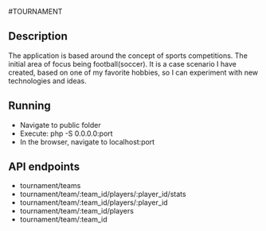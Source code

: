 #TOURNAMENT

## Description

The application is based around the concept of sports competitions. The initial area of focus being football(soccer). It is a case scenario I have created, based on one of my favorite hobbies, so I can experiment with new technologies and ideas.

## Running

* Navigate to public folder
* Execute: php -S 0.0.0.0:port
* In the browser, navigate to localhost:port

## API endpoints

* tournament/teams
* tournament/team/:team_id/players/:player_id/stats
* tournament/team/:team_id/players/:player_id
* tournament/team/:team_id/players
* tournament/team/:team_id
